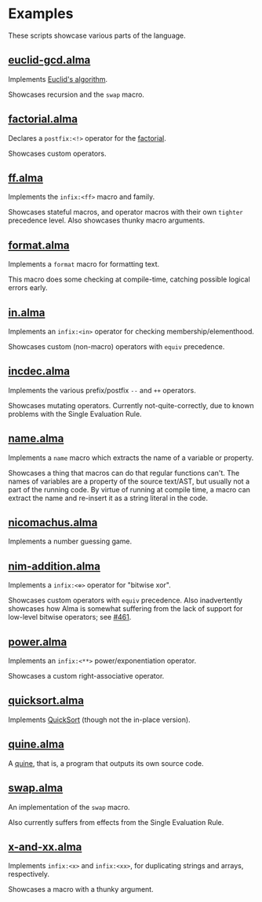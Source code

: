 # Examples

These scripts showcase various parts of the language.

## [euclid-gcd.alma](/examples/euclid-gcd.alma)

Implements [Euclid's
algorithm](https://en.wikipedia.org/wiki/Euclidean_algorithm).

Showcases recursion and the `swap` macro.

## [factorial.alma](/examples/factorial.alma)

Declares a `postfix:<!>` operator for the
[factorial](https://en.wikipedia.org/wiki/Factorial).

Showcases custom operators.

## [ff.alma](/examples/ff.alma)

Implements the `infix:<ff>` macro and family.

Showcases stateful macros, and operator macros with their own `tighter`
precedence level. Also showcases thunky macro arguments.

## [format.alma](/examples/format.alma)

Implements a `format` macro for formatting text.

This macro does some checking at compile-time, catching possible logical errors
early.

## [in.alma](/examples/in.alma)

Implements an `infix:<in>` operator for checking membership/elementhood.

Showcases custom (non-macro) operators with `equiv` precedence.

## [incdec.alma](/examples/incdec.alma)

Implements the various prefix/postfix `--` and `++` operators.

Showcases mutating operators. Currently not-quite-correctly, due to known
problems with the Single Evaluation Rule.

## [name.alma](/examples/name.alma)

Implements a `name` macro which extracts the name of a variable or property.

Showcases a thing that macros can do that regular functions can't. The names of
variables are a property of the source text/AST, but usually not a part of the
running code. By virtue of running at compile time, a macro can extract the
name and re-insert it as a string literal in the code.

## [nicomachus.alma](/examples/nicomachus.alma)

Implements a number guessing game.

## [nim-addition.alma](/examples/nim-addition.alma)

Implements a `infix:<⊕>` operator for "bitwise xor".

Showcases custom operators with `equiv` precedence. Also inadvertently
showcases how Alma is somewhat suffering from the lack of support for low-level
bitwise operators; see [#461](/masak/007/issues/461).

## [power.alma](/examples/power.alma)

Implements an `infix:<**>` power/exponentiation operator.

Showcases a custom right-associative operator.

## [quicksort.alma](/examples/quicksort.alma)

Implements [QuickSort](https://en.wikipedia.org/wiki/Quicksort) (though not the
in-place version).

## [quine.alma](/examples/quine.alma)

A [quine](https://en.wikipedia.org/wiki/Quine_(computing)), that is, a program
that outputs its own source code.

## [swap.alma](/examples/swap.alma)

An implementation of the `swap` macro.

Also currently suffers from effects from the Single Evaluation Rule.

## [x-and-xx.alma](/examples/x-and-xx.alma)

Implements `infix:<x>` and `infix:<xx>`, for duplicating strings and arrays, respectively.

Showcases a macro with a thunky argument.

